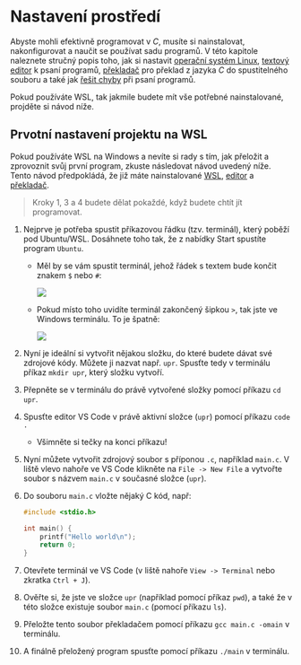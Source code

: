 # Nastavení prostředí
Abyste mohli efektivně programovat v *C*, musíte si nainstalovat, nakonfigurovat a naučit se používat
sadu programů. V této kapitole naleznete stručný popis toho, jak si nastavit
[operační systém Linux](os/linux.md), [textový editor](editor/editor.md)
k psaní programů, [překladač](preklad_programu.md) pro překlad z jazyka *C* do spustitelného souboru
a také jak [řešit chyby](ladeni.md) při psaní programů.

Pokud používáte WSL, tak jakmile budete mít vše potřebné nainstalované, projděte si návod níže.

## Prvotní nastavení projektu na WSL
Pokud používáte WSL na Windows a nevíte si rady s tím,
jak přeložit a zprovoznit svůj první program, zkuste následovat návod uvedený níže. Tento návod předpokládá, že již máte
nainstalované [WSL](./os/linux.md#windows-subsystem-for-linux-doporučeno), [editor](editor/editor.md) a [překladač](./preklad_programu.md).

> Kroky 1, 3 a 4 budete dělat pokaždé, když budete chtít jít programovat.

1) Nejprve je potřeba spustit příkazovou řádku (tzv. terminál), který poběží pod Ubuntu/WSL. Dosáhnete toho tak, že z
   nabídky Start spustíte program `Ubuntu`.
    - Měl by se vám spustit terminál, jehož řádek s textem bude končit znakem `$` nebo `#`:

        ![](../static/img/terminal1.png)
    - Pokud místo toho uvidíte terminál zakončený šipkou `>`, tak jste ve Windows terminálu. To je špatně:

        ![](../static/img/terminal-windows.png)

2) Nyní je ideální si vytvořit nějakou složku, do které budete dávat své zdrojové kódy. Můžete ji nazvat např. `upr`.
   Spusťte tedy v terminálu příkaz `mkdir upr`, který složku vytvoří.
3) Přepněte se v terminálu do právě vytvořené složky pomocí příkazu `cd upr`.
4) Spusťte editor VS Code v právě aktivní složce (`upr`) pomocí příkazu `code .`
   - Všimněte si tečky na konci příkazu!
5) Nyní můžete vytvořit zdrojový soubor s příponou `.c`, například `main.c`. V liště vlevo nahoře ve VS Code klikněte na
`File -> New File` a vytvořte soubor s názvem `main.c` v současné složce (`upr`).
6) Do souboru `main.c` vložte nějaký C kód, např:
    ```c
    #include <stdio.h>

    int main() {
        printf("Hello world\n");
        return 0;
    }
    ```
7) Otevřete terminál ve VS Code (v liště nahoře `View -> Terminal` nebo zkratka `Ctrl + J`).
8) Ověřte si, že jste ve složce `upr` (například pomocí příkaz `pwd`), a také že v této složce existuje soubor `main.c` (pomocí příkazu `ls`).
9) Přeložte tento soubor překladačem pomocí příkazu `gcc main.c -omain` v terminálu.
10) A finálně přeložený program spusťte pomocí příkazu `./main` v terminálu.
